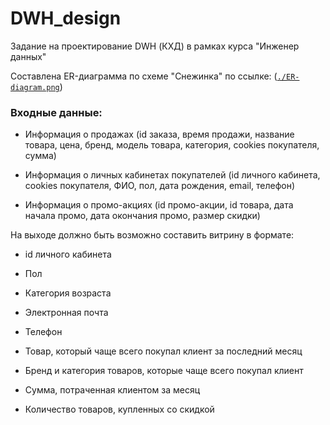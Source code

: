 # DWH_design
Задание на проектирование DWH (КХД) в рамках курса "Инженер данных"

Cоставлена ER-диаграмма по схеме "Снежинка" по ссылке: (<code>[./ER-diagram.png](https://github.com/AlexeyAnanchenko/DWH_design/blob/main/ER-diagram.png)</code>)

### Входные данные:

- Информация о продажах (id заказа, время продажи, название товара, цена, бренд, модель товара, категория, cookies покупателя, сумма)						

- Информация о личных кабинетах покупателей (id личного кабинета, cookies покупателя, ФИО, пол, дата рождения, email, телефон)

- Информация о промо-акциях (id промо-акции, id товара, дата начала промо, дата окончания промо, размер скидки)


На выходе должно быть возможно составить витрину в формате:

- id личного кабинета

- Пол

- Категория возраста

- Электронная почта

- Телефон

- Товар, который чаще всего покупал клиент за последний месяц

- Бренд и категория товаров, которые чаще всего покупал клиент

- Сумма, потраченная клиентом за месяц

- Количество товаров, купленных со скидкой